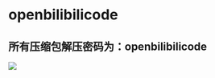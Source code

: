 # openbilibilicode<br>
## 所有压缩包解压密码为：openbilibilicode<br>
![](https://github.com/qingshuisiyuan/openbilibilicode/raw/master/img/彩蛋.png)<br>
